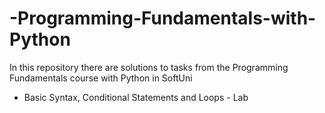 # -Programming-Fundamentals-with-Python
In this repository there are solutions to tasks from the Programming Fundamentals course with Python in SoftUni

- Basic Syntax, Conditional Statements and Loops - Lab